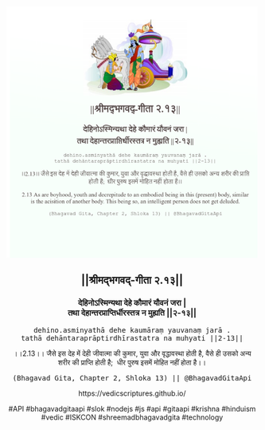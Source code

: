 <img src="../../asset/BG_2_13.png"/>
<center><h2>||श्रीमद्‍भगवद्‍-गीता २.१३||</h2>
<h3>देहिनोऽस्मिन्यथा देहे कौमारं यौवनं जरा |<br/>तथा देहान्तरप्राप्तिर्धीरस्तत्र न मुह्यति ||२-१३||</h3>
<pre>dehino.asminyathā dehe kaumāraṃ yauvanaṃ jarā .<br/>tathā dehāntaraprāptirdhīrastatra na muhyati ||2-13||</pre>
<p>।।2.13।। जैसे इस देह में देही जीवात्मा की कुमार, युवा और वृद्धावस्था होती है, वैसे ही उसको अन्य शरीर की प्राप्ति होती है;  धीर पुरुष इसमें मोहित नहीं होता है।।</p>
<pre>(Bhagavad Gita, Chapter 2, Shloka 13) || @BhagavadGitaApi</pre><p>https://vedicscriptures.github.io/</p><p>#API #bhagavadgitaapi #slok #nodejs #js #api #gitaapi #krishna #hinduism #vedic #ISKCON #shreemadbhagavadgita #technology</p></center>